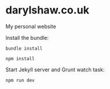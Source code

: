 # darylshaw.co.uk
My personal website

Install the bundle:
```
bundle install
```

```
npm install
```

Start Jekyll server and Grunt watch task:
```
npm run dev
```
